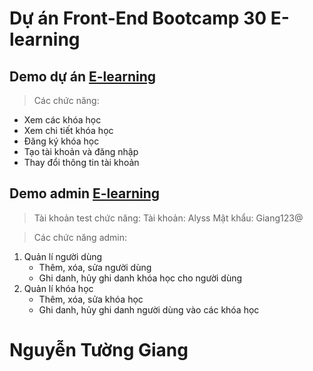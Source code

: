 # Dự án Front-End Bootcamp 30 E-learning

## Demo dự án [E-learning](https://yunalearning.surge.sh/)

>Các chức năng:
- Xem các khóa học
- Xem chi tiết khóa học
- Đăng ký khóa học
- Tạo tài khoản và đăng nhập
- Thay đổi thông tin tài khoản

## Demo admin [E-learning](https://yunalearning.surge.sh/admin)
>Tài khoản test chức năng: 
Tài khoản: Alyss
Mật khẩu: Giang123@

>Các chức năng admin:
1. Quản lí người dùng
   - Thêm, xóa, sửa người dùng
   - Ghi danh, hủy ghi danh khóa học cho người dùng
2. Quản lí khóa học
   - Thêm, xóa, sửa khóa học
   - Ghi danh, hủy ghi danh người dùng vào các khóa học


# Nguyễn Tường Giang